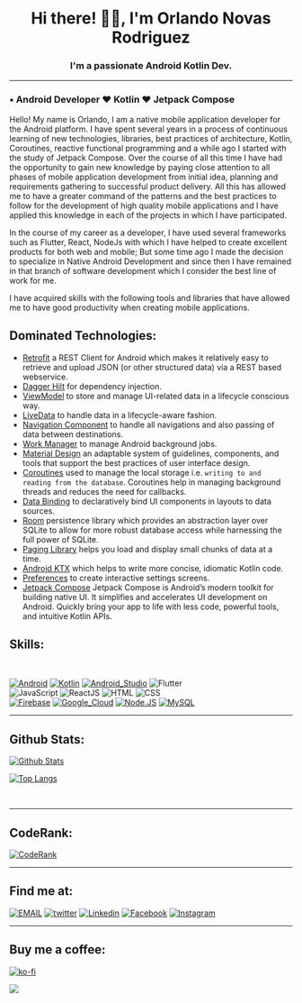 <h1 align="center">Hi there! 👋🏻, I'm Orlando Novas Rodriguez</h1>
<h3 align="center">I'm a passionate Android Kotlin Dev.</h3>


*************

### ▪️ Android Developer ♥ Kotlin ♥ Jetpack Compose

<p>
Hello! My name is Orlando, I am a native mobile application developer for the Android platform. I have spent several years in a process of continuous learning of new technologies, libraries, best practices of architecture, Kotlin, Coroutines, reactive functional programming and a while ago I started with the study of Jetpack Compose. Over the course of all this time I have had the opportunity to gain new knowledge by paying close attention to all phases of mobile application development from initial idea, planning and requirements gathering to successful product delivery. All this has allowed me to have a greater command of the patterns and the best practices to follow for the development of high quality mobile applications and I have applied this knowledge in each of the projects in which I have participated.

In the course of my career as a developer, I have used several frameworks such as Flutter, React, NodeJs with which I have helped to create excellent products for both web and mobile; But some time ago I made the decision to specialize in Native Android Development and since then I have remained in that branch of software development which I consider the best line of work for me.

I have acquired skills with the following tools and libraries that have allowed me to have good productivity when creating mobile applications.
 
</p>

## Dominated Technologies:

* [Retrofit](https://square.github.io/retrofit/) a REST Client for Android which makes it relatively easy to retrieve and upload JSON (or other structured data) via a REST based webservice.
* [Dagger Hilt](https://dagger.dev/hilt/) for dependency injection.
* [ViewModel](https://developer.android.com/topic/libraries/architecture/viewmodel) to store and manage UI-related data in a lifecycle conscious way.
* [LiveData](https://developer.android.com/topic/libraries/architecture/livedata) to handle data in a lifecycle-aware fashion.
* [Navigation Component](https://developer.android.com/guide/navigation) to handle all navigations and also passing of data between destinations.
* [Work Manager](https://developer.android.com/topic/libraries/architecture/workmanager) to manage Android background jobs.
* [Material Design](https://material.io/develop/android/docs/getting-started/) an adaptable system of guidelines, components, and tools that support the best practices of user interface design.
* [Coroutines](https://kotlinlang.org/docs/reference/coroutines-overview.html) used to manage the local storage i.e. `writing to and reading from the database`. Coroutines help in managing background threads and reduces the need for callbacks.
* [Data Binding](https://developer.android.com/topic/libraries/data-binding/) to declaratively bind UI components in layouts to data sources.
* [Room](https://developer.android.com/topic/libraries/architecture/room) persistence library which provides an abstraction layer over SQLite to allow for more robust database access while harnessing the full power of SQLite.
* [Paging Library](https://developer.android.com/topic/libraries/architecture/paging) helps you load and display small chunks of data at a time.
* [Android KTX](https://developer.android.com/kotlin/ktx) which helps to write more concise, idiomatic Kotlin code.
* [Preferences](https://developer.android.com/guide/topics/ui/settings) to create interactive settings screens.
* [Jetpack Compose](https://developer.android.com/jetpack/compose) Jetpack Compose is Android’s modern toolkit for building native UI. It simplifies and accelerates UI development on Android. Quickly bring your app to life with less code, powerful tools, and intuitive Kotlin APIs.

## Skills:

</br>

[![Android](https://img.shields.io/badge/Android-3DDC84?style=for-the-badge&logo=android&logoColor=white&labelColor=101010)]()
[![Kotlin](https://img.shields.io/badge/Kotlin-0095D5?style=for-the-badge&logo=kotlin&logoColor=white&labelColor=101010)]()
[![Android_Studio](https://img.shields.io/badge/Android_Studio-3DDC84?style=for-the-badge&logo=android-studio&logoColor=white&labelColor=101010)]()
![Flutter](https://img.shields.io/badge/Flutter-blue?style=for-the-badge&logo=flutter&logoColor=white&labelColor=101010)
</br>
![JavaScript](https://img.shields.io/badge/JavaScript-yellow?style=for-the-badge&logo=javascript&logoColor=white&labelColor=101010)
![ReactJS](https://img.shields.io/badge/React-blue?style=for-the-badge&logo=react&logoColor=white&labelColor=101010)
![HTML](https://img.shields.io/badge/Html-orange?style=for-the-badge&logo=html5&logoColor=white&labelColor=101010) 
![CSS](https://img.shields.io/badge/Css-blue?style=for-the-badge&logo=css3&logoColor=white&labelColor=101010) 
</br>
[![Firebase](https://img.shields.io/badge/Firebase-FFCA28?style=for-the-badge&logo=firebase&logoColor=white&labelColor=101010)]()
[![Google_Cloud](https://img.shields.io/badge/Google_Cloud-4285F4?style=for-the-badge&logo=googlecloud&logoColor=white&labelColor=101010)]()
[![Node.JS](https://img.shields.io/badge/Node.JS-339933?style=for-the-badge&logo=node.js&logoColor=white&labelColor=101010)]()
[![MySQL](https://img.shields.io/badge/MySQL-4479A1?style=for-the-badge&logo=mysql&logoColor=white&labelColor=101010)]()

*************
## Github Stats:

[![Github Stats](https://github-readme-stats.vercel.app/api?username=orlandev&show_icons=true&title_color=fff&icon_color=79ff97&text_color=9f9f9f&bg_color=151515&count_private=true)](https://www.linkedin.com/in/orlandev/)  

[![Top Langs](https://github-readme-stats.vercel.app/api/top-langs/?username=orlandev&&title_color=fff&icon_color=79ff97&text_color=9f9f9f&bg_color=151515&count_private=true)](https://github.com/anuraghazra/github-readme-stats)  

<br/>

*************  
 
## CodeRank:
[![CodeRank](https://cr-ss-service.azurewebsites.net/api/ScreenShot?widget=summary&username=orlandev&badges=4&show-avatar=true&style=--header-bg-color:%233398FF;--border-radius:10px)]() 
 
************* 

## Find me at:
[![EMAIL](https://img.shields.io/badge/Email-9cf)](mailto:dfashion.corp@gmail.com)
[![twitter](https://img.shields.io/badge/twitter-0077B5?style=flat&logo=twitter&logoColor=white)](https://twitter.com/ORodrig02906451)
[![Linkedin](https://img.shields.io/badge/-LinkedIn-0A66C2?style=flat&logo=Linkedin&logoColor=white)](https://www.linkedin.com/in/orlandev/)
[![Facebook](https://img.shields.io/badge/Facebook-1877F2?style=flat&logo=facebook&logoColor=white)](https://www.facebook.com/ondev05)
[![Instagram](https://img.shields.io/badge/Instagram-E4405F?style=flat&logo=instagram&logoColor=white)](https://www.instagram.com/orlandodev05/)

 ************* 

## Buy me a coffee:
[![ko-fi](https://ko-fi.com/img/githubbutton_sm.svg)](https://Ko-fi.com/orlandodev)

![](https://komarev.com/ghpvc/?username=orlandev&label=VISITS)
